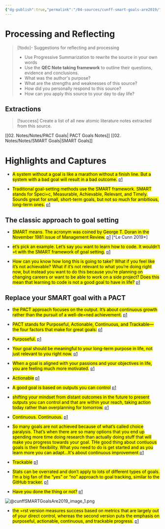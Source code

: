 ```yaml
---
{"dg-publish":true,"permalink":"/04-sources/cunff-smart-goals-are2019/","tags":["#Source"],"created":"2024-01-10T17:38:23.773-04:00","updated":"2024-05-02T14:57:34.000-03:00"}
---
```


# Processing and Reflecting
>[!todo]- Suggestions for reflecting and processing
>- Use Progressive Summarization to rewrite the source in your own words
>- Use the **QEC Note taking framework** to outline their questions, evidence and conclusions.
>- What was the author's purpose?
>- What are the strengths and weaknesses of this source?
>- How did you personally respond to this source?
>- How can you apply this source to your day to day life?

## Extractions
>[!success] Create a list of all new atomic literature notes extracted from this source. 

[[02. Notes/Notes/PACT Goals\| PACT Goals Notes]]
[[02. Notes/Notes/SMART Goals\|SMART Goals]]
# Highlights and Captures
- <mark class="hltr-yellow">A system without a goal is like a marathon without a finish line. But a system with a bad goal will result in a bad outcome.</mark> [p1](zotero://open-pdf/library/items/ZK22K8NZ?page=1&annotation=N8DMH2L6) 
 
- <mark class="hltr-yellow">Traditional goal-setting methods use the SMART framework. SMART stands for Speci=c, Measurable, Achievable, Relevant, and Timely. Sounds great for small, short-term goals, but not so much for ambitious, long-term ones.</mark> [p1](zotero://open-pdf/library/items/ZK22K8NZ?page=1&annotation=3745WF7B) 
## The classic approach to goal setting
- <mark class="hltr-green">SMART means. The acronym was coined by George T. Doran in the November 1981 issue of Management Review.</mark> [p1](zotero://open-pdf/library/items/ZK22K8NZ?page=1&annotation=H2ZVRLAM) 
[^Le Cunn 2019*] 
 
- <mark class="hltr-orange">et’s pick an example. Let’s say you want to learn how to code. It wouldn’t =t with the SMART framework of goal setting.</mark> [p1](zotero://open-pdf/library/items/ZK22K8NZ?page=1&annotation=CKBJ2PHJ) 
 
- <mark class="hltr-magenta">How can you know how long this is going to take? What if you feel like it’s not achievable? What if it’s not relevant to what you’re doing right now, but instead you want to do this because you’re planning on changing careers or want to be able to work on a side project? Does this mean that learning to code is not a good goal to have in life?</mark> [p1](zotero://open-pdf/library/items/ZK22K8NZ?page=1&annotation=3AF2ISKS) 
 
## Replace your SMART goal with a PACT
 
- <mark class="hltr-yellow">the PACT approach focuses on the output. It’s about continuous growth rather than the pursuit of a well-de=ned achievement.</mark> [p1](zotero://open-pdf/library/items/ZK22K8NZ?page=1&annotation=IWHSPADX) 
 
- <mark class="hltr-orange">PACT stands for Purposeful, Actionable, Continuous, and Trackable—the four factors that make for great goals:</mark> [p1](zotero://open-pdf/library/items/ZK22K8NZ?page=1&annotation=RGR8B6DM) 
 
- <mark class="hltr-orange">Purposeful.</mark> [p1](zotero://open-pdf/library/items/ZK22K8NZ?page=1&annotation=AMVD3PBN) 
 
- <mark class="hltr-magenta">Your goal should be meaningful to your long-term purpose in life, not just relevant to you right now.</mark> [p1](zotero://open-pdf/library/items/ZK22K8NZ?page=1&annotation=UM36QMHI) 
 
- <mark class="hltr-magenta">When a goal is aligned with your passions and your objectives in life, you are feeling much more motivated.</mark> [p1](zotero://open-pdf/library/items/ZK22K8NZ?page=1&annotation=ZJP28ICP) 
 
- <mark class="hltr-orange">Actionable</mark> [p1](zotero://open-pdf/library/items/ZK22K8NZ?page=1&annotation=F3LWH4YA) 
 
- <mark class="hltr-magenta">A good goal is based on outputs you can control</mark> [p1](zotero://open-pdf/library/items/ZK22K8NZ?page=1&annotation=KAIAJG8X) 
 
- <mark class="hltr-magenta">shifting your mindset from distant outcomes in the future to present outputs you can control and that are within your reach, taking action today rather than overplanning for tomorrow.</mark> [p1](zotero://open-pdf/library/items/ZK22K8NZ?page=1&annotation=M2YSRAAL) 
 
- <mark class="hltr-orange">Continuous. Continuous.</mark> [p1](zotero://open-pdf/library/items/ZK22K8NZ?page=1&annotation=7WLUCP6W) 
 
- <mark class="hltr-magenta">So many goals are not achieved because of what’s called choice paralysis. That’s when there are so many options that you end up spending more time doing research than actually doing stuff that will make you progress towards your goal. THe good thing about contiuous goals is their flexibility. What you need to do is get started and as you learn more you can adapt...It's about continuous improvement </mark> [p1](zotero://open-pdf/library/items/ZK22K8NZ?page=1&annotation=UCZD3BEQ) 
 
- <mark class="hltr-orange">Trackable</mark> [p1](zotero://open-pdf/library/items/ZK22K8NZ?page=1&annotation=GUAUNFJ5) 
 
- <mark class="hltr-magenta">Stats can be overrated and don’t apply to lots of different types of goals. I’m a big fan of the “yes” or “no” approach to goal tracking, similar to the GitHub tracker.</mark> [p1](zotero://open-pdf/library/items/ZK22K8NZ?page=1&annotation=65SVS52J) 
 
- <mark class="hltr-magenta">Have you done the thing or not?</mark> [p1](zotero://open-pdf/library/items/ZK22K8NZ?page=1&annotation=S4TFLN5G) 
 
![@cunffSMARTGoalsAre2019_image_1.png](/img/user/05.%20Resources/Attachments/attach/@cunffSMARTGoalsAre2019_image_1.png) 
 
- <mark class="hltr-yellow">the =rst version measures success based on metrics that are largely out of your direct control, whereas the second version puts the emphasis on purposeful, actionable, continuous, and trackable progress.</mark> [p1](zotero://open-pdf/library/items/ZK22K8NZ?page=1&annotation=5XR9TL4A) 
 
